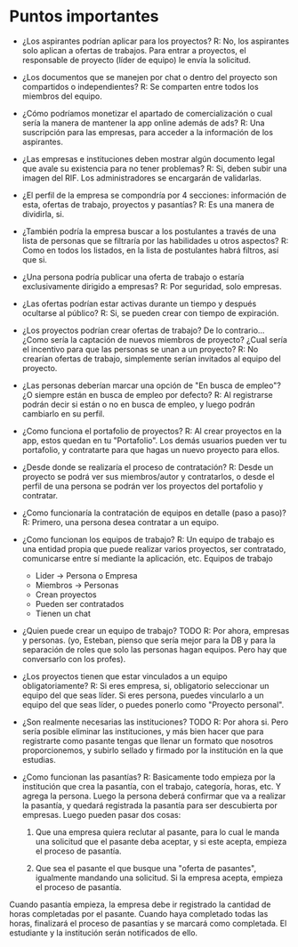 # Puntos importantes

- ¿Los aspirantes podrían aplicar para los proyectos?
R: No, los aspirantes solo aplican a ofertas de trabajos. Para entrar a proyectos, el responsable de proyecto (líder de equipo) le envía la solicitud.

- ¿Los documentos que se manejen por chat o dentro del proyecto son compartidos o independientes?
R: Se comparten entre todos los miembros del equipo.

- ¿Cómo podríamos monetizar el apartado de comercialización o cual sería la manera de mantener la app online además de ads?
R: Una suscripción para las empresas, para acceder a la información de los aspirantes.

- ¿Las empresas e instituciones deben mostrar algún documento legal que avale su existencia para no tener problemas?
R: Si, deben subir una imagen del RIF. Los administradores se encargarán de validarlas.

- ¿El perfil de la empresa se compondría por 4 secciones: información de esta, ofertas de trabajo, proyectos y pasantías?
R: Es una manera de dividirla, si.

- ¿También podría la empresa buscar a los postulantes a través de una lista de personas que se filtraría por las habilidades u otros aspectos?
R: Como en todos los listados, en la lista de postulantes habrá filtros, así que si.

- ¿Una persona podría publicar una oferta de trabajo o estaría exclusivamente dirigido a empresas?
R: Por seguridad, solo empresas.

- ¿Las ofertas podrían estar activas durante un tiempo y después ocultarse al público?
R: Si, se pueden crear con tiempo de expiración.

- ¿Los proyectos podrían crear ofertas de trabajo? De lo contrario... ¿Como sería la captación de nuevos miembros de proyecto? ¿Cual sería el incentivo para que las personas se unan a un proyecto?
R: No crearían ofertas de trabajo, simplemente serían invitados al equipo del proyecto.

- ¿Las personas deberían marcar una opción de "En busca de empleo"? ¿O siempre están en busca de empleo por defecto?
R: Al registrarse podrán decir si están o no en busca de empleo, y luego podrán cambiarlo en su perfil.

- ¿Como funciona el portafolio de proyectos?
R: Al crear proyectos en la app, estos quedan en tu "Portafolio". Los demás usuarios pueden ver tu portafolio, y contratarte para que hagas un nuevo proyecto para ellos.

- ¿Desde donde se realizaría el proceso de contratación?
R: Desde un proyecto se podrá ver sus miembros/autor y contratarlos, o desde el perfil de una persona se podrán ver los proyectos del portafolio y contratar.

- ¿Como funcionaría la contratación de equipos en detalle (paso a paso)?
R: Primero, una persona desea contratar a un equipo.

- ¿Como funcionan los equipos de trabajo?
R: Un equipo de trabajo es una entidad propia que puede realizar varios proyectos, ser contratado, comunicarse entre sí mediante la aplicación, etc.
  Equipos de trabajo
  * Lider -> Persona o Empresa
  * Miembros -> Personas
  * Crean proyectos
  * Pueden ser contratados
  * Tienen un chat

- ¿Quien puede crear un equipo de trabajo? TODO
R: Por ahora, empresas y personas. (yo, Esteban, pienso que sería mejor para la DB y para la separación de roles que solo las personas hagan equipos. Pero hay que conversarlo con los profes).

- ¿Los proyectos tienen que estar vinculados a un equipo obligatoriamente?
R: Si eres empresa, si, obligatorio seleccionar un equipo del que seas líder. Si eres persona, puedes vincularlo a un equipo del que seas líder, o puedes ponerlo como "Proyecto personal".

- ¿Son realmente necesarias las instituciones? TODO
R: Por ahora si. Pero sería posible eliminar las instituciones, y más bien hacer que para registrarte como pasante tengas que llenar un formato que nosotros proporcionemos, y subirlo sellado y firmado por la institución en la que estudias.

- ¿Como funcionan las pasantías?
R: Basicamente todo empieza por la institución que crea la pasantía, con el trabajo, categoría, horas, etc. Y agrega la persona. Luego la persona deberá confirmar que va a realizar la pasantía, y quedará registrada la pasantía para ser descubierta por empresas. Luego pueden pasar dos cosas:

  1. Que una empresa quiera reclutar al pasante, para lo cual le manda una solicitud que el pasante deba aceptar, y si este acepta, empieza el proceso de pasantía.

  2. Que sea el pasante el que busque una "oferta de pasantes", igualmente mandando una solicitud. Si la empresa acepta, empieza el proceso de pasantía.

Cuando pasantía empieza, la empresa debe ir registrado la cantidad de horas completadas por el pasante. Cuando haya completado todas las horas, finalizará el proceso de pasantías y se marcará como completada. El estudiante y la institución serán notificados de ello.
